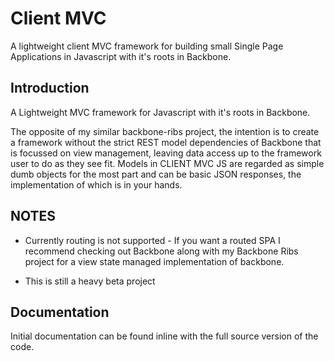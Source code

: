 # Client MVC
A lightweight client MVC framework for building small Single Page Applications in Javascript with it's roots in Backbone.

## Introduction
A Lightweight MVC framework for Javascript with it's roots in Backbone. 

The opposite of my similar backbone-ribs project, the intention is to create a framework without the strict REST model dependencies of Backbone that is focussed on view management, leaving data access up to the framework user to do as they see fit. Models in CLIENT MVC JS are regarded as simple dumb objects for the most part and can be basic JSON responses, the implementation of which is in your hands.

## NOTES
* Currently routing is not supported - If you want a routed SPA I recommend checking out Backbone along with my Backbone Ribs project for a view state managed implementation of backbone.
    
* This is still a heavy beta project

## Documentation
Initial documentation can be found inline with the full source version of the code.